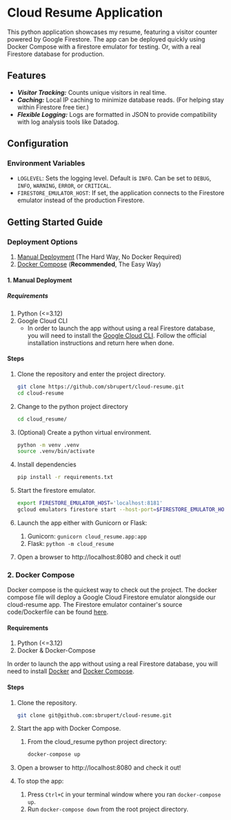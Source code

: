 # Cloud Resume Application

This python application showcases my resume, featuring a visitor counter powered by Google Firestore. The app can be deployed quickly using Docker Compose with a firestore emulator for testing. Or, with a real Firestore database for production.

## Features

- ***Visitor Tracking:*** Counts unique visitors in real time.
- ***Caching:*** Local IP caching to minimize database reads. (For helping stay within Firestore free tier.)
- ***Flexible Logging:*** Logs are formatted in JSON to provide compatibility with log analysis tools like Datadog.

## Configuration

### Environment Variables

- `LOGLEVEL`: Sets the logging level. Default is `INFO`. Can be set to `DEBUG`, `INFO`, `WARNING`, `ERROR`, or `CRITICAL`.
- `FIRESTORE_EMULATOR_HOST`: If set, the application connects to the Firestore emulator instead of the production Firestore.

## Getting Started Guide

### Deployment Options

1. [Manual Deployment](#1-manual-deployment) (The Hard Way, No Docker Required)
2. [Docker Compose](#2-docker-compose) (**Recommended**, The Easy Way)

#### 1. Manual Deployment

##### Requirements

1. Python (<=3.12)
2. Google Cloud CLI
   - In order to launch the app without using a real Firestore database, you will need to install the [Google Cloud CLI](https://cloud.google.com/sdk/docs/install). Follow the official installation instructions and return here when done.

#### Steps

1. Clone the repository and enter the project directory.

   ```bash
   git clone https://github.com/sbrupert/cloud-resume.git
   cd cloud-resume
   ```

2. Change to the python project directory

   ```bash
   cd cloud_resume/
   ```

3. (Optional) Create a python virtual environment.

   ```bash
   python -m venv .venv
   source .venv/bin/activate
   ```

4. Install dependencies

   ```bash
   pip install -r requirements.txt
   ```

5. Start the firestore emulator.

   ```bash
   export FIRESTORE_EMULATOR_HOST='localhost:8181'
   gcloud emulators firestore start --host-port=$FIRESTORE_EMULATOR_HOST
   ```

6. Launch the app either with Gunicorn or Flask:
   1. Gunicorn: `gunicorn cloud_resume.app:app`
   2. Flask: `python -m cloud_resume`
7. Open a browser to http://localhost:8080 and check it out!

### 2. Docker Compose

Docker compose is the quickest way to check out the project. The docker compose file will deploy a Google Cloud Firestore emulator alongside our cloud-resume app. The Firestore emulator container's source code/Dockerfile can be found [here](https://github.com/ridedott/firestore-emulator-docker).

#### Requirements

1. Python (<=3.12)
2. Docker & Docker-Compose

In order to launch the app without using a real Firestore database, you will need to install [Docker](https://docs.docker.com/get-started/) and [Docker Compose](https://docs.docker.com/compose/).

#### Steps

1. Clone the repository.

   ```bash
   git clone git@github.com:sbrupert/cloud-resume.git
   ```

2. Start the app with Docker Compose.
   1. From the cloud_resume python project directory:

      ```bash
      docker-compose up
      ```

3. Open a browser to http://localhost:8080 and check it out!
4. To stop the app:
   1. Press `Ctrl+C` in your terminal window where you ran `docker-compose up`.
   2. Run `docker-compose down` from the root project directory.

